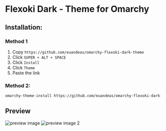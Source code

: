 # Flexoki Dark - Theme for Omarchy

## Installation:

### Method 1
1. Copy `https://github.com/euandeas/omarchy-flexoki-dark-theme`
2. Click `SUPER + ALT + SPACE`
3. Click `Install`
4. Click `Theme`
5. Paste the link 

### Method 2:
```bash
omarchy-theme-install https://github.com/euandeas/omarchy-flexoki-dark-theme.git
```

## Preview

![preview image]()
![preview image 2]()
